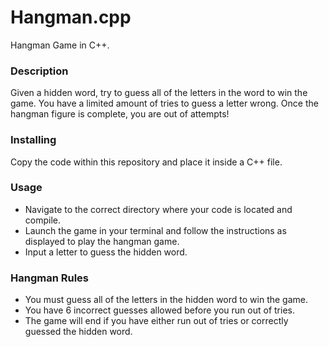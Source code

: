 # Hangman.cpp

Hangman Game in C++.

### Description

Given a hidden word, try to guess all of the letters in the word to win the game. You have a limited amount of tries to guess a letter wrong. Once the hangman figure is complete, you are out of attempts!

### Installing

Copy the code within this repository and place it inside a C++ file.

### Usage

* Navigate to the correct directory where your code is located and compile.
* Launch the game in your terminal and follow the instructions as displayed to play the hangman game. 
* Input a letter to guess the hidden word.

### Hangman Rules

* You must guess all of the letters in the hidden word to win the game.
* You have 6 incorrect guesses allowed before you run out of tries.
* The game will end if you have either run out of tries or correctly guessed the hidden word.



